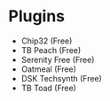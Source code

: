 # Plugins
* Chip32 (Free)
* TB Peach (Free)
* Serenity Free (Free)
* Oatmeal (Free)
* DSK Techsynth (Free)
* TB Toad (Free)